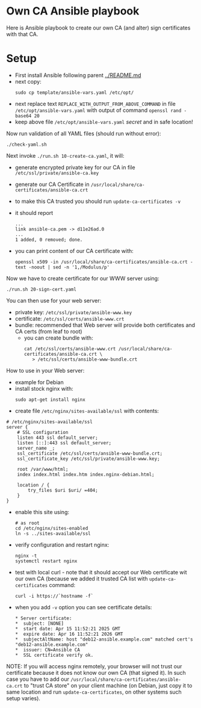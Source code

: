 # Own CA Ansible playbook

Here is Ansible playbook to create our own CA (and alter) sign certificates with that CA.

# Setup

- First install Ansible following parent [../README.md](../README.md)
- next copy:
  ```shell
  sudo cp template/ansible-vars.yaml /etc/opt/
  ```
- next replace text `REPLACE_WITH_OUTPUT_FROM_ABOVE_COMMAND` in file `/etc/opt/ansible-vars.yaml`
  with output of command `openssl rand -base64 20`
- keep above file `/etc/opt/ansible-vars.yaml` *secret* and in safe location!

Now run validation of all YAML files (should run without error):
```shell
./check-yaml.sh
```

Next invoke `./run.sh 10-create-ca.yaml`, it will:
- generate encrypted private key for our CA in file `/etc/ssl/private/ansible-ca.key`
- generate our CA Certificate in `/usr/local/share/ca-certificates/ansible-ca.crt`
- to make this CA trusted you should run `update-ca-certificates -v`
- it should report

  ```
  ...
  link ansible-ca.pem -> d11e26ad.0
  ...
  1 added, 0 removed; done.
  ```
- you can print content of our CA certificate with:

  ```shell
  openssl x509 -in /usr/local/share/ca-certificates/ansible-ca.crt -text -noout | sed -n '1,/Modulus/p'
  ```

Now we have to create certificate for our WWW server using:
```shell
./run.sh 20-sign-cert.yaml
```

You can then use for your web server:
- private key:  `/etc/ssl/private/ansible-www.key`
- certificate: `/etc/ssl/certs/ansible-www.crt`
- bundle: recommended that Web server will provide both certificates and CA certs (from leaf to root)
  - you can create bundle with:
    ```shell
    cat /etc/ssl/certs/ansible-www.crt /usr/local/share/ca-certificates/ansible-ca.crt \
       > /etc/ssl/certs/ansible-www-bundle.crt
    ```

How to use in your Web server:
- example for Debian
- install stock nginx with:
  ```shell
  sudo apt-get install nginx
  ```
- create file `/etc/nginx/sites-available/ssl` with contents:

```nginx
# /etc/nginx/sites-available/ssl
server {
	# SSL configuration
	listen 443 ssl default_server;
	listen [::]:443 ssl default_server;
	server_name _;
	ssl_certificate /etc/ssl/certs/ansible-www-bundle.crt;
	ssl_certificate_key /etc/ssl/private/ansible-www.key;

	root /var/www/html;
	index index.html index.htm index.nginx-debian.html;

	location / {
		try_files $uri $uri/ =404;
	}
}
```

- enable this site using:
  ```shell
  # as root
  cd /etc/nginx/sites-enabled
  ln -s ../sites-available/ssl
  ```
- verify configuration and restart nginx:
  ```shell
  nginx -t
  systemctl restart nginx
  ```
- test with local curl - note that it should accept our Web certificate wit our own CA (because
  we added it trusted CA list with `update-ca-certificates` command:
  ```shell
  curl -i https://`hostname -f`
  ```
- when you add `-v` option you can see certificate details:
  ```
  * Server certificate:
  *  subject: [NONE]
  *  start date: Apr 15 11:52:21 2025 GMT
  *  expire date: Apr 16 11:52:21 2026 GMT
  *  subjectAltName: host "deb12-ansible.example.com" matched cert's "deb12-ansible.example.com"
  *  issuer: CN=Ansible CA
  *  SSL certificate verify ok.
  ```

NOTE: If you will access nginx remotely, your browser will not trust our
certificate because it does not know our own CA (that signed it). In such case
you have to add our `/usr/local/share/ca-certificates/ansible-ca.crt` to "trust
CA store" on your client machine (on Debian, just copy it to same location and
run `update-ca-certificates`, on other systems such setup varies).

